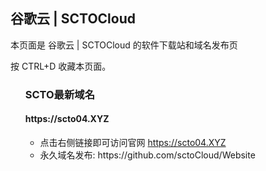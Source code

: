 <div class="container readme-background" id="container_readme">
  <div class="readme">
  <h2>谷歌云 | SCTOCloud</h2>
    <p>本页面是 谷歌云 | SCTOCloud 的软件下载站和域名发布页</p>
          <p>按 CTRL+D 收藏本页面。</p>
  <ul>
        <h3>SCTO最新域名</h1>
         <h4>https://scto04.XYZ</h3>
        <ul>
            <li>点击右侧链接即可访问官网  <a href="https://SCTO04.XYZ/" target="_blank">https://scto04.XYZ</a></li>
            <li>永久域名发布: https://github.com/sctoCloud/Website</li>
        </ul>
  </ul>
  </div>
</div>
